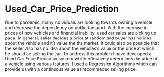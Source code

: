 # Used_Car_Price_Prediction
Due to pandemic, many individuals are looking towards owning a vehicle and decrease the dependency on public tansport.
With the increase in prices of new vehicles and financial inability, used car sales are picking up pace. 
In general, seller decides a price at random and buyer has no idea about the vehicle and it’s value the the market. 
It could also be possible that the seller also has no idea about the vehicles’s value or the price at which he should be selling the car.
To address this problem I have developed a Used Car Price Prediction system which effectively determines the price of a vehicle using various features.
I used a Regression Algorithms which can provide us with a continuous value as recommeded selling price.
